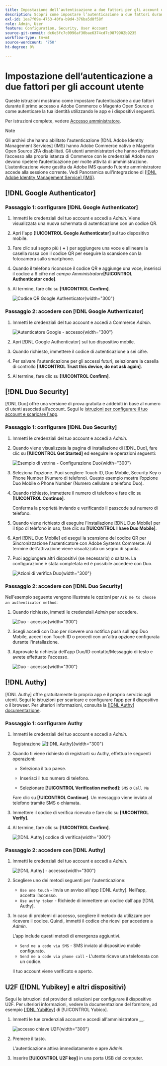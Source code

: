 ```yaml
---
title: Impostazione dell’autenticazione a due fattori per gli account utente
description: Scopri come impostare l’autenticazione a due fattori durante l’accesso iniziale da parte dell’amministratore e autenticare la tua identità utilizzando un’app per dispositivi supportata.
exl-id: 1ea7f09e-4753-40fa-b9d4-376ba5d8f58f
role: Admin, User
feature: Configuration, Security, User Account
source-git-commit: dc6e5fc7c0996af30bae6374cd7c9879902b9235
workflow-type: tm+mt
source-wordcount: '750'
ht-degree: 0%

---
```


# Impostazione dell’autenticazione a due fattori per gli account utente

Queste istruzioni mostrano come impostare l’autenticazione a due fattori durante il primo accesso a Adobe Commerce o Magento Open Source e come autenticare la tua identità utilizzando le app e i dispositivi seguenti.

Per istruzioni complete, vedere [Accesso amministratore](../getting-started/admin-signin.md).

>[!NOTE]
>
>Gli archivi che hanno abilitato l&#39;autenticazione [!DNL Adobe Identity Management Services] (IMS) hanno Adobe Commerce nativo e Magento Open Source 2FA disabilitati. Gli utenti amministratori che hanno effettuato l’accesso alla propria istanza di Commerce con le credenziali Adobe non devono ripetere l’autenticazione per molte attività di amministrazione. L’autenticazione viene gestita da Adobe IMS quando l’utente amministratore accede alla sessione corrente. Vedi Panoramica sull&#39;integrazione di [[!DNL Adobe Identity Management Service] (IMS)](../getting-started/adobe-ims-integration-overview.md).

## [!DNL Google Authenticator]

### Passaggio 1: configurare [!DNL Google Authenticator]

1. Immetti le credenziali del tuo account e accedi a _Admin_. Viene visualizzata una nuova schermata di autenticazione con un codice QR.

1. Apri l&#39;app **[!UICONTROL Google Authenticator]** sul tuo dispositivo mobile.

1. Fare clic sul segno più ( **+** ) per aggiungere una voce e allineare la casella rossa con il codice QR per eseguire la scansione con la fotocamera sullo smartphone.

1. Quando il telefono riconosce il codice QR e aggiunge una voce, inserisci il codice a 6 cifre nel _campo Amministratore_**[!UICONTROL Authenticator code]**.

1. Al termine, fare clic su **[!UICONTROL Confirm]**.

   ![Codice QR Google Authenticator](./assets/storefront-2fa-google-qrcode.png){width="300"}

### Passaggio 2: accedere con [!DNL Google Authenticator]

1. Immetti le credenziali del tuo account e accedi a Commerce _Admin_.

   ![Autenticatore Google - accesso](./assets/storefront-2fa-google-code.png){width="300"}

1. Apri [!DNL Google Authenticator] sul tuo dispositivo mobile.

1. Quando richiesto, immettere il codice di autenticazione a sei cifre.

1. Per salvare l&#39;autenticazione per gli accessi futuri, selezionare la casella di controllo **[!UICONTROL Trust this device, do not ask again]**.

1. Al termine, fare clic su **[!UICONTROL Confirm]**.

## [!DNL Duo Security]

[!DNL Duo] offre una versione di prova gratuita e addebiti in base al numero di utenti associati all&#39;account. Segui le [istruzioni per configurare il tuo account e scaricare l&#39;app](https://duo.com/product/multi-factor-authentication-mfa/duo-mobile-app).

### Passaggio 1: configurare [!DNL Duo Security]

1. Immetti le credenziali del tuo account e accedi a _Admin_.

1. Quando viene visualizzata la pagina di installazione di [!DNL Duo], fare clic su **[!UICONTROL Get Started]** ed eseguire le operazioni seguenti:

   ![Esempio di vetrina - Configurazione Duo](./assets/storefront-2fa-duo-setup-options.png){width="300"}

1. Seleziona l’opzione. Puoi scegliere Touch ID, Duo Mobile, Security Key o Phone Number (Numero di telefono). Questo esempio mostra l’opzione Duo Mobile o Phone Number (Numero cellulare o telefono Duo).

1. Quando richiesto, immettere il numero di telefono e fare clic su **[!UICONTROL Continue]**.

   Conferma la proprietà inviando e verificando il passcode sul numero di telefono.

1. Quando viene richiesto di eseguire l&#39;installazione [!DNL Duo Mobile] per il tipo di telefono in uso, fare clic su **[!UICONTROL I have Duo Mobile]**.

1. Apri [!DNL Duo Mobile] ed esegui la scansione del codice QR per Sincronizzazione l&#39;autenticatore con Adobe Systems Commerce. Al termine dell&#39;attivazione viene visualizzato un segno di spunta.

1. Puoi aggiungere altri dispositivi (se necessario) o saltare. La configurazione è stata completata ed è possibile accedere con Duo.

   ![Azioni di verifica Duo](./assets/storefront-2fa-duo-setup-complete.png){width="300"}

### Passaggio 2: accedere con [!DNL Duo Security]

Nell&#39;esempio seguente vengono illustrate le opzioni per `Ask me to choose an authenticator method`:

1. Quando richiesto, immetti le credenziali _Admin_ per accedere.

   ![Duo - accesso](./assets/storefront-2fa-duo-auth.png){width="300"}

1. Scegli accedi con Duo per ricevere una notifica push sull&#39;app Duo Mobile, accedi con Touch ID o procedi con un&#39;altra opzione configurata durante l&#39;installazione.

1. Approvate la richiesta dell&#39;app Duo/ID contatto/Messaggio di testo e avrete effettuato l&#39;accesso.

   ![Duo - accesso](./assets/storefront-2fa-duo-success.png){width="300"}

## [!DNL Authy]

[!DNL Authy] offre gratuitamente la propria app e il proprio servizio agli utenti. Segui le istruzioni per scaricare e configurare l’app per il dispositivo o il browser. Per ulteriori informazioni, consulta la [[!DNL Authy] documentazione](https://authy.com/features/setup/).

### Passaggio 1: configurare Authy

1. Immetti le credenziali del tuo account e accedi a _Admin_.

   Registrazione ![[!DNL Authy]](./assets/storefront-2fa-authy-auth.png){width="300"}

1. Quando ti viene richiesto di registrarti su Authy, effettua le seguenti operazioni:

   - Seleziona il tuo paese.

   - Inserisci il tuo numero di telefono.

   - Selezionare **[!UICONTROL Verification method]**: `SMS` o `Call Me`

   Fare clic su **[!UICONTROL Continue]**. Un messaggio viene inviato al telefono tramite SMS o chiamata.

1. Immettere il codice di verifica ricevuto e fare clic su **[!UICONTROL Verify]**.

1. Al termine, fare clic su **[!UICONTROL Confirm]**.

   ![[!DNL Authy] codice di verifica](./assets/storefront-2fa-authy-verify.png){width="300"}

### Passaggio 2: accedere con [!DNL Authy]

1. Immetti le credenziali del tuo account e accedi a _Admin_.

   ![[!DNL Authy] - accesso](./assets/storefront-2fa-authy-access.png){width="300"}

1. Scegliere uno dei metodi seguenti per l&#39;autenticazione:

   - `Use one touch` - Invia un avviso all&#39;app [!DNL Authy]. Nell’app, accetta l’accesso.
   - `Use authy token` - Richiede di immettere un codice dall&#39;app [!DNL Authy].

1. In caso di problemi di accesso, scegliere il metodo da utilizzare per ricevere il codice. Quindi, immetti il codice che ricevi per accedere a _Admin_.

   L’app include questi metodi di emergenza aggiuntivi.

   - `Send me a code via SMS` - SMS inviato al dispositivo mobile configurato.
   - `Send me a code via phone call` - L&#39;utente riceve una telefonata con un codice.

   Il tuo account viene verificato e aperto.

## U2F ([!DNL Yubikey] e altri dispositivi)

Segui le istruzioni del provider di soluzioni per configurare il dispositivo U2F. Per ulteriori informazioni, vedere la documentazione del fornitore, ad esempio [[!DNL YubiKey]](https://support.yubico.com/hc/en-us/articles/360013790339-Getting-Started-with-Your-YubiKey) di [!UICONTROL Yubico].

1. Immetti le tue credenziali account e accedi all&#39;amministratore __.

   ![accesso chiave U2F](./assets/storefront-2fa-u2f.png){width="300"}

1. Premere il tasto.

   L&#39;autenticazione attiva immediatamente e apre _Admin_.

1. Inserire **[!UICONTROL U2F key]** in una porta USB del computer.
